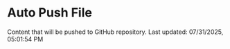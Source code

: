 # Auto Push File

Content that will be pushed to GitHub repository.
Last updated: 07/31/2025, 05:01:54 PM